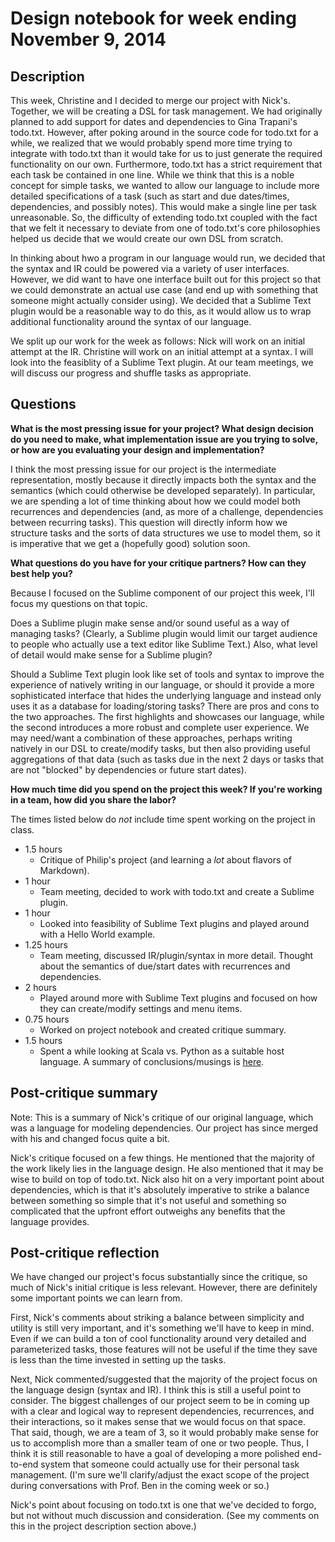 # Design notebook for week ending November 9, 2014

## Description

This week, Christine and I decided to merge our project with Nick's. Together,
we will be creating a DSL for task management. We had originally planned to add
support for dates and dependencies to Gina Trapani's todo.txt. However, after
poking around in the source code for todo.txt for a while, we realized that we
would probably spend more time trying to integrate with todo.txt than it would
take for us to just generate the required functionality on our own. Furthermore,
todo.txt has a strict requirement that each task be contained in one line. While
we think that this is a noble concept for simple tasks, we wanted to allow our
language to include more detailed specifications of a task (such as start and
due dates/times, dependencies, and possibly notes). This would make a single
line per task unreasonable. So, the difficulty of extending todo.txt coupled
with the fact that we felt it necessary to deviate from one of todo.txt's core
philosophies helped us decide that we would create our own DSL from scratch.

In thinking about hwo a program in our language would run, we decided that the
syntax and IR could be powered via a variety of user interfaces. However, we
did want to have one interface built out for this project so that we could
demonstrate an actual use case (and end up with something that someone might
actually consider using). We decided that a Sublime Text plugin would be a
reasonable way to do this, as it would allow us to wrap additional functionality
around the syntax of our language.

We split up our work for the week as follows: Nick will work on an initial
attempt at the IR. Christine will work on an initial attempt at a syntax. I
will look into the feasiblity of a Sublime Text plugin. At our team meetings,
we will discuss our progress and shuffle tasks as appropriate.


## Questions

**What is the most pressing issue for your project? What design decision do
you need to make, what implementation issue are you trying to solve, or how
are you evaluating your design and implementation?**

I think the most pressing issue for our project is the intermediate
representation, mostly because it directly impacts both the syntax and the
semantics (which could otherwise be developed separately). In particular,
we are spending a lot of time thinking about how we could model both
recurrences and dependencies (and, as more of a challenge, dependencies
between recurring tasks). This question will directly inform how we
structure tasks and the sorts of data structures we use to model them, so it
is imperative that we get a (hopefully good) solution soon.

**What questions do you have for your critique partners? How can they best help
you?**

Because I focused on the Sublime component of our project this week, I'll focus
my questions on that topic.

Does a Sublime plugin make sense and/or sound useful as a way of managing tasks?
(Clearly, a Sublime plugin would limit our target audience to people who
actually use a text editor like Sublime Text.) Also, what level of detail would
make sense for a Sublime plugin?

Should a Sublime Text plugin look like set of tools and syntax to
improve the experience of natively writing in our language, or should it
provide a more sophisticated interface that hides the underlying language and
instead only uses it as a database for loading/storing tasks? There are pros
and cons to the two approaches. The first highlights and showcases our language,
while the second introduces a more robust and complete user experience. We may
need/want a combination of these approaches, perhaps writing natively in our
DSL to create/modify tasks, but then also providing useful aggregations of that
data (such as tasks due in the next 2 days or tasks that are not "blocked" by
dependencies or future start dates).

**How much time did you spend on the project this week? If you're working in a
team, how did you share the labor?**

The times listed below do _not_ include time spent working on the project in class.

* 1.5 hours
  * Critique of Philip's project (and learning a _lot_ about flavors of Markdown).
* 1 hour
  * Team meeting, decided to work with todo.txt and create a Sublime plugin.
* 1 hour
  * Looked into feasibility of Sublime Text plugins and played around with a
    Hello World example.
* 1.25 hours
  * Team meeting, discussed IR/plugin/syntax in more detail. Thought about the
    semantics of due/start dates with recurrences and dependencies.
* 2 hours
  * Played around more with Sublime Text plugins and focused on how they
    can create/modify settings and menu items.
* 0.75 hours
  * Worked on project notebook and created critique summary.
* 1.5 hours
  * Spent a while looking at Scala vs. Python as a suitable host language. A summary of conclusions/musings is [here](https://github.com/mculhane/project/wiki/Host-Language-Thoughts).


## Post-critique summary

Note: This is a summary of Nick's critique of our original language, which was
a language for modeling dependencies. Our project has since merged with his and
changed focus quite a bit.

Nick's critique focused on a few things. He mentioned that the majority of the
work likely lies in the language design. He also mentioned that it may be wise
to build on top of todo.txt. Nick also hit on a very important point about
dependencies, which is that it's absolutely imperative to strike a balance
between something so simple that it's not useful and something so complicated
that the upfront effort outweighs any benefits that the language provides.

## Post-critique reflection

We have changed our project's focus substantially since the critique, so much of
Nick's initial critique is less relevant. However, there are definitely some
important points we can learn from.

First, Nick's comments about striking a balance between simplicity and utility is
still very important, and it's something we'll have to keep in mind. Even if we
can build a ton of cool functionality around very detailed and parameterized tasks,
those features will not be useful if the time they save is less than the time
invested in setting up the tasks.

Next, Nick commented/suggested that the majority of the project focus on the
language design (syntax and IR). I think this is still a useful point to consider.
The biggest challenges of our project seem to be in coming up with a clear and
logical way to represent dependencies, recurrences, and their interactions, so it
makes sense that we would focus on that space. That said, though, we are a team
of 3, so it would probably make sense for us to accomplish more than a smaller
team of one or two people. Thus, I think it is still reasonable to have a goal
of developing a more polished end-to-end system that someone could actually use
for their personal task management. (I'm sure we'll clarify/adjust the exact scope
of the project during conversations with Prof. Ben in the coming week or so.)

Nick's point about focusing on todo.txt is one that we've decided to forgo, but
not without much discussion and consideration. (See my comments on this in the
project description section above.)

